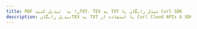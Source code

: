 ---title: PDF را به  تبدیل کنیدTXT، TEX به TXT مبدل رایگان یا Curl SDKdescription: تبدیل رایگانTEX به TXT با استفاده از Curl Cloud APIs & SDK همچنین اسناد PDF را در Cloud ایجاد، ویرایش و رندر کنید.---